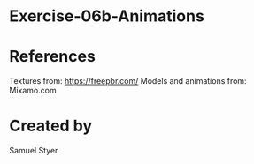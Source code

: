 # Exercise-06b-Animations

# References

Textures from: https://freepbr.com/
Models and animations from: Mixamo.com

# Created by 
Samuel Styer
